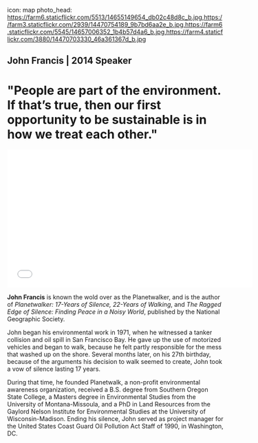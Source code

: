 icon: map
photo_head: https://farm6.staticflickr.com/5513/14655149654_db02c48d8c_b.jpg,https://farm3.staticflickr.com/2939/14470754189_9b7bd6aa2e_b.jpg,https://farm6.staticflickr.com/5545/14657006352_1b4b57d4a6_b.jpg,https://farm4.staticflickr.com/3880/14470703330_46a361367d_b.jpg

## John Francis | 2014 Speaker

# "People are part of the environment. If that’s true, then our first opportunity to be sustainable is in how we treat each other."

<div class="zig-zags_blue"></div>

<iframe src="//player.vimeo.com/video/02690043?byline=0&amp;portrait=0&amp;color=adbf27" width="570" height="321" frameborder="0" webkitallowfullscreen mozallowfullscreen allowfullscreen></iframe>

<div class="line-canvas"></div>

**John Francis** is known the wold over as the Planetwalker, and is the author of *Planetwalker: 17-Years of Silence, 22-Years of Walking*, and *The Ragged Edge of Silence: Finding Peace in a Noisy World*, published by the National Geographic Society.

John began his environmental work in 1971, when he witnessed a tanker collision and oil spill in San Francisco Bay. He gave up the use of motorized vehicles and began to walk, because he felt partly responsible for the mess that washed up on the shore. Several months later, on his 27th birthday, because of the arguments his decision to walk seemed to create, John took a vow of silence lasting 17 years.

During that time, he founded Planetwalk, a non-profit environmental awareness organization, received a B.S. degree from Southern Oregon State College, a Masters degree in Environmental Studies from the University of Montana-Missoula, and a PhD in Land Resources from the Gaylord Nelson Institute for Environmental Studies at the University of Wisconsin-Madison. Ending his silence, John served as project manager for the United States Coast Guard Oil Pollution Act Staff of 1990, in Washington, DC.
